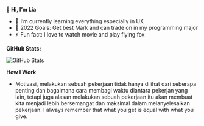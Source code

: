 ****👋 Hi, I’m Lia****
- 🌱 I’m currently learning everything especially in UX
- 🥅 2022 Goals: Get best Mark and can trade on in my programming major
- ⚡ Fun fact: I love to watch movie and play flying fox

**GitHub Stats:**

![GitHub Stats](https://github-readme-stats.vercel.app/api?username=dhiyaaamalia00&theme=radical)

**How I Work**
- Motivasi, melakukan sebuah pekerjaan tidak hanya dilihat dari seberapa penting dan bagaimana cara membagi waktu diantara pekerjan yang lain, tetapi juga alasan melakukan sebuah pekerjaan itu akan membuat kita menjadi lebih bersemangat dan maksimal dalam melanyelesaikan pekerjaan. I always remember that what you get is equal with what you give. 
